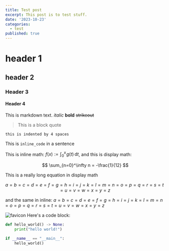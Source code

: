 ```yaml
---
title: Test post
excerpt: This post is to test stuff.
date: '2023-10-23'
categories:
  - test
published: true
---
```


# header 1

## header 2

### Header 3

#### Header 4

This is markdown text. _italic_ **bold** ~~strikeout~~

> This is a block quote

    this is indented by 4 spaces

This is `inline_code` in a sentence

This is inline math: $f(x):=\int_0^x\! g(t)\,\mathrm{d}t$, and this is display math:

$$
    \sum_{n=0}^\infty n = -\frac{1}{12}
$$

This is a really long equation in display math

$$
    a=b=c=d=e=f=g=h=i=j=k=l=m=n=o=p=q=r=s=t=u=v=w=x=y=z
$$

and the same in inline: $a=b=c=d=e=f=g=h=i=j=k=l=m=n=o=p=q=r=s=t=u=v=w=x=y=z$

![favicon](favicon.png) Here's a code block:

```python
def hello_world() -> None:
    print("hello world!")

if __name__ == "__main__":
    hello_world()
```
